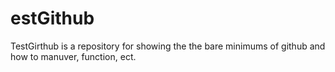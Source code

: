 # estGithub
TestGirthub is a repository for showing the the bare minimums of github and how to manuver, function, ect.
